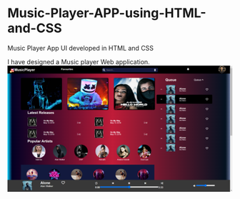 # Music-Player-APP-using-HTML-and-CSS
Music Player App UI developed in HTML and CSS 

I have designed a Music player Web application. 
<br>
<img src="https://github.com/Sra-1045/Music-Player-APP-using-HTML-and-CSS/blob/main/images/Screenshot1.png"></img>
